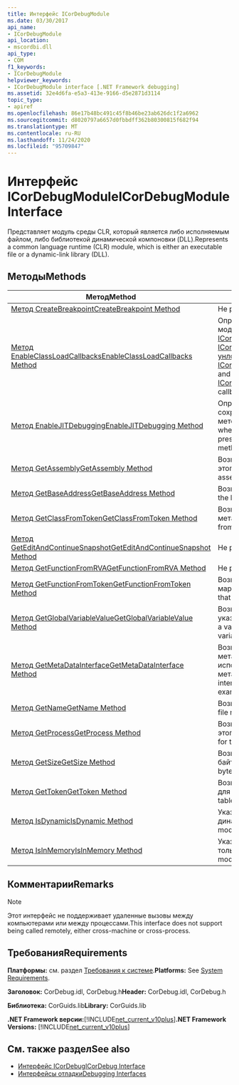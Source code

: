 ```yaml
---
title: Интерфейс ICorDebugModule
ms.date: 03/30/2017
api_name:
- ICorDebugModule
api_location:
- mscordbi.dll
api_type:
- COM
f1_keywords:
- ICorDebugModule
helpviewer_keywords:
- ICorDebugModule interface [.NET Framework debugging]
ms.assetid: 32e4d6fa-e5a3-413e-9166-d5e2871d3114
topic_type:
- apiref
ms.openlocfilehash: 86e17b48bc491c45f8b46be23ab626dc1f2a6962
ms.sourcegitcommit: d8020797a6657d0fbbdff362b80300815f682f94
ms.translationtype: MT
ms.contentlocale: ru-RU
ms.lasthandoff: 11/24/2020
ms.locfileid: "95709847"
---
```

# <a name="icordebugmodule-interface"></a><span data-ttu-id="373eb-102">Интерфейс ICorDebugModule</span><span class="sxs-lookup"><span data-stu-id="373eb-102">ICorDebugModule Interface</span></span>

<span data-ttu-id="373eb-103">Представляет модуль среды CLR, который является либо исполняемым файлом, либо библиотекой динамической компоновки (DLL).</span><span class="sxs-lookup"><span data-stu-id="373eb-103">Represents a common language runtime (CLR) module, which is either an executable file or a dynamic-link library (DLL).</span></span>  
  
## <a name="methods"></a><span data-ttu-id="373eb-104">Методы</span><span class="sxs-lookup"><span data-stu-id="373eb-104">Methods</span></span>  
  
|<span data-ttu-id="373eb-105">Метод</span><span class="sxs-lookup"><span data-stu-id="373eb-105">Method</span></span>|<span data-ttu-id="373eb-106">Описание</span><span class="sxs-lookup"><span data-stu-id="373eb-106">Description</span></span>|  
|------------|-----------------|  
|[<span data-ttu-id="373eb-107">Метод CreateBreakpoint</span><span class="sxs-lookup"><span data-stu-id="373eb-107">CreateBreakpoint Method</span></span>](icordebugmodule-createbreakpoint-method.md)|<span data-ttu-id="373eb-108">Не реализован.</span><span class="sxs-lookup"><span data-stu-id="373eb-108">Not implemented.</span></span>|  
|[<span data-ttu-id="373eb-109">Метод EnableClassLoadCallbacks</span><span class="sxs-lookup"><span data-stu-id="373eb-109">EnableClassLoadCallbacks Method</span></span>](icordebugmodule-enableclassloadcallbacks-method.md)|<span data-ttu-id="373eb-110">Определяет, вызываются ли для этого модуля обратные вызовы [ICorDebugManagedCallback:: loadClass](icordebugmanagedcallback-loadclass-method.md) и [ICorDebugManagedCallback:: унлоадкласс](icordebugmanagedcallback-unloadclass-method.md) .</span><span class="sxs-lookup"><span data-stu-id="373eb-110">Determines whether the [ICorDebugManagedCallback::LoadClass](icordebugmanagedcallback-loadclass-method.md) and [ICorDebugManagedCallback::UnloadClass](icordebugmanagedcallback-unloadclass-method.md) callbacks are called for this module.</span></span>|  
|[<span data-ttu-id="373eb-111">Метод EnableJITDebugging</span><span class="sxs-lookup"><span data-stu-id="373eb-111">EnableJITDebugging Method</span></span>](icordebugmodule-enablejitdebugging-method.md)|<span data-ttu-id="373eb-112">Определяет, будет ли JIT-компилятор сохранить отладочную информацию для методов в этом модуле.</span><span class="sxs-lookup"><span data-stu-id="373eb-112">Determines whether the just-in-time (JIT) compiler preserves debugging information for methods within this module.</span></span>|  
|[<span data-ttu-id="373eb-113">Метод GetAssembly</span><span class="sxs-lookup"><span data-stu-id="373eb-113">GetAssembly Method</span></span>](icordebugmodule-getassembly-method.md)|<span data-ttu-id="373eb-114">Возвращает содержащуюся сборку для этого модуля.</span><span class="sxs-lookup"><span data-stu-id="373eb-114">Gets the containing assembly for this module.</span></span>|  
|[<span data-ttu-id="373eb-115">Метод GetBaseAddress</span><span class="sxs-lookup"><span data-stu-id="373eb-115">GetBaseAddress Method</span></span>](icordebugmodule-getbaseaddress-method.md)|<span data-ttu-id="373eb-116">Возвращает базовый адрес модуля.</span><span class="sxs-lookup"><span data-stu-id="373eb-116">Gets the base address of the module.</span></span>|  
|[<span data-ttu-id="373eb-117">Метод GetClassFromToken</span><span class="sxs-lookup"><span data-stu-id="373eb-117">GetClassFromToken Method</span></span>](icordebugmodule-getclassfromtoken-method.md)|<span data-ttu-id="373eb-118">Возвращает ICorDebugClass из метаданных.</span><span class="sxs-lookup"><span data-stu-id="373eb-118">Gets the ICorDebugClass from the metadata.</span></span>|  
|[<span data-ttu-id="373eb-119">Метод GetEditAndContinueSnapshot</span><span class="sxs-lookup"><span data-stu-id="373eb-119">GetEditAndContinueSnapshot Method</span></span>](icordebugmodule-geteditandcontinuesnapshot-method.md)|<span data-ttu-id="373eb-120">Не рекомендуется.</span><span class="sxs-lookup"><span data-stu-id="373eb-120">Deprecated.</span></span>|  
|[<span data-ttu-id="373eb-121">Метод GetFunctionFromRVA</span><span class="sxs-lookup"><span data-stu-id="373eb-121">GetFunctionFromRVA Method</span></span>](icordebugmodule-getfunctionfromrva-method.md)|<span data-ttu-id="373eb-122">Не реализован.</span><span class="sxs-lookup"><span data-stu-id="373eb-122">Not implemented.</span></span>|  
|[<span data-ttu-id="373eb-123">Метод GetFunctionFromToken</span><span class="sxs-lookup"><span data-stu-id="373eb-123">GetFunctionFromToken Method</span></span>](icordebugmodule-getfunctionfromtoken-method.md)|<span data-ttu-id="373eb-124">Возвращает функцию, заданную маркером метаданных.</span><span class="sxs-lookup"><span data-stu-id="373eb-124">Gets the function that is specified by the metadata token.</span></span>|  
|[<span data-ttu-id="373eb-125">Метод GetGlobalVariableValue</span><span class="sxs-lookup"><span data-stu-id="373eb-125">GetGlobalVariableValue Method</span></span>](icordebugmodule-getglobalvariablevalue-method.md)|<span data-ttu-id="373eb-126">Возвращает объект значения для указанной глобальной переменной.</span><span class="sxs-lookup"><span data-stu-id="373eb-126">Gets a value object for the specified global variable.</span></span>|  
|[<span data-ttu-id="373eb-127">Метод GetMetaDataInterface</span><span class="sxs-lookup"><span data-stu-id="373eb-127">GetMetaDataInterface Method</span></span>](icordebugmodule-getmetadatainterface-method.md)|<span data-ttu-id="373eb-128">Возвращает указатель интерфейса метаданных, который может использоваться для проверки метаданных модуля.</span><span class="sxs-lookup"><span data-stu-id="373eb-128">Gets a metadata interface pointer that can be used to examine the metadata for the module.</span></span>|  
|[<span data-ttu-id="373eb-129">Метод GetName</span><span class="sxs-lookup"><span data-stu-id="373eb-129">GetName Method</span></span>](icordebugmodule-getname-method.md)|<span data-ttu-id="373eb-130">Возвращает имя файла модуля.</span><span class="sxs-lookup"><span data-stu-id="373eb-130">Gets the file name of the module.</span></span>|  
|[<span data-ttu-id="373eb-131">Метод GetProcess</span><span class="sxs-lookup"><span data-stu-id="373eb-131">GetProcess Method</span></span>](icordebugmodule-getprocess-method.md)|<span data-ttu-id="373eb-132">Возвращает содержащий процесс для этого модуля.</span><span class="sxs-lookup"><span data-stu-id="373eb-132">Gets the containing process for this module.</span></span>|  
|[<span data-ttu-id="373eb-133">Метод GetSize</span><span class="sxs-lookup"><span data-stu-id="373eb-133">GetSize Method</span></span>](icordebugmodule-getsize-method.md)|<span data-ttu-id="373eb-134">Возвращает размер модуля в байтах.</span><span class="sxs-lookup"><span data-stu-id="373eb-134">Gets the size of the module in bytes.</span></span>|  
|[<span data-ttu-id="373eb-135">Метод GetToken</span><span class="sxs-lookup"><span data-stu-id="373eb-135">GetToken Method</span></span>](icordebugmodule-gettoken-method.md)|<span data-ttu-id="373eb-136">Возвращает маркер для записи таблицы для этого модуля.</span><span class="sxs-lookup"><span data-stu-id="373eb-136">Gets the token for the table entry for this module.</span></span>|  
|[<span data-ttu-id="373eb-137">Метод IsDynamic</span><span class="sxs-lookup"><span data-stu-id="373eb-137">IsDynamic Method</span></span>](icordebugmodule-isdynamic-method.md)|<span data-ttu-id="373eb-138">Указывает, является ли модуль динамическим.</span><span class="sxs-lookup"><span data-stu-id="373eb-138">Indicates whether the module is dynamic.</span></span>|  
|[<span data-ttu-id="373eb-139">Метод IsInMemory</span><span class="sxs-lookup"><span data-stu-id="373eb-139">IsInMemory Method</span></span>](icordebugmodule-isinmemory-method.md)|<span data-ttu-id="373eb-140">Указывает, существует ли этот модуль только в памяти.</span><span class="sxs-lookup"><span data-stu-id="373eb-140">Indicates whether this module exists only in memory.</span></span>|  
  
## <a name="remarks"></a><span data-ttu-id="373eb-141">Комментарии</span><span class="sxs-lookup"><span data-stu-id="373eb-141">Remarks</span></span>  
  
> [!NOTE]
> <span data-ttu-id="373eb-142">Этот интерфейс не поддерживает удаленные вызовы между компьютерами или между процессами.</span><span class="sxs-lookup"><span data-stu-id="373eb-142">This interface does not support being called remotely, either cross-machine or cross-process.</span></span>  
  
## <a name="requirements"></a><span data-ttu-id="373eb-143">Требования</span><span class="sxs-lookup"><span data-stu-id="373eb-143">Requirements</span></span>  

 <span data-ttu-id="373eb-144">**Платформы:** см. раздел [Требования к системе](../../get-started/system-requirements.md).</span><span class="sxs-lookup"><span data-stu-id="373eb-144">**Platforms:** See [System Requirements](../../get-started/system-requirements.md).</span></span>  
  
 <span data-ttu-id="373eb-145">**Заголовок:** CorDebug.idl, CorDebug.h</span><span class="sxs-lookup"><span data-stu-id="373eb-145">**Header:** CorDebug.idl, CorDebug.h</span></span>  
  
 <span data-ttu-id="373eb-146">**Библиотека:** CorGuids.lib</span><span class="sxs-lookup"><span data-stu-id="373eb-146">**Library:** CorGuids.lib</span></span>  
  
 <span data-ttu-id="373eb-147">**.NET Framework версии:**[!INCLUDE[net_current_v10plus](../../../../includes/net-current-v10plus-md.md)]</span><span class="sxs-lookup"><span data-stu-id="373eb-147">**.NET Framework Versions:** [!INCLUDE[net_current_v10plus](../../../../includes/net-current-v10plus-md.md)]</span></span>  
  
## <a name="see-also"></a><span data-ttu-id="373eb-148">См. также раздел</span><span class="sxs-lookup"><span data-stu-id="373eb-148">See also</span></span>

- [<span data-ttu-id="373eb-149">Интерфейс ICorDebug</span><span class="sxs-lookup"><span data-stu-id="373eb-149">ICorDebug Interface</span></span>](icordebug-interface.md)
- [<span data-ttu-id="373eb-150">Интерфейсы отладки</span><span class="sxs-lookup"><span data-stu-id="373eb-150">Debugging Interfaces</span></span>](debugging-interfaces.md)
